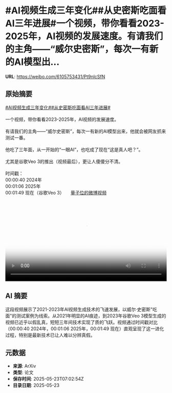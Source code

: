 # #AI视频生成三年变化##从史密斯吃面看AI三年进展#一个视频，带你看看2023-2025年，AI视频的发展速度。有请我们的主角——“威尔史密斯”，每次一有新的AI模型出...

**URL**: https://weibo.com/6105753431/Pt9nlcSfN

## 原始摘要

<a href="https://m.weibo.cn/search?containerid=231522type%3D1%26t%3D10%26q%3D%23AI%E8%A7%86%E9%A2%91%E7%94%9F%E6%88%90%E4%B8%89%E5%B9%B4%E5%8F%98%E5%8C%96%23&amp;extparam=%23AI%E8%A7%86%E9%A2%91%E7%94%9F%E6%88%90%E4%B8%89%E5%B9%B4%E5%8F%98%E5%8C%96%23" data-hide=""><span class="surl-text">#AI视频生成三年变化#</span></a><a href="https://m.weibo.cn/search?containerid=231522type%3D1%26t%3D10%26q%3D%23%E4%BB%8E%E5%8F%B2%E5%AF%86%E6%96%AF%E5%90%83%E9%9D%A2%E7%9C%8BAI%E4%B8%89%E5%B9%B4%E8%BF%9B%E5%B1%95%23&amp;extparam=%23%E4%BB%8E%E5%8F%B2%E5%AF%86%E6%96%AF%E5%90%83%E9%9D%A2%E7%9C%8BAI%E4%B8%89%E5%B9%B4%E8%BF%9B%E5%B1%95%23" data-hide=""><span class="surl-text">#从史密斯吃面看AI三年进展#</span></a><br><br>一个视频，带你看看2023-2025年，AI视频的发展速度。<br><br>有请我们的主角——“威尔史密斯”，每次一有新的AI模型出来，他就会被网友抓来测试一番。<br><br>他吃了三年面，从一开始的“一眼AI”，也吃成了现在“这是真人吧？”。<br><br>尤其是谷歌Veo 3的推出（视频最后），更让人傻傻分不清。<br><br>时间戳：<br>00:00:40 2024年<br>00:01:06 2025年<br>00:01:49 现在（谷歌Veo 3） <a href="https://video.weibo.com/show?fid=1034:5169475087958062" data-hide=""><span class="url-icon"><img style="width: 1rem;height: 1rem" src="https://h5.sinaimg.cn/upload/2015/09/25/3/timeline_card_small_video_default.png" referrerpolicy="no-referrer"></span><span class="surl-text">量子位的微博视频</span></a><br clear="both"><div style="clear: both"></div><video controls="controls" poster="https://tvax4.sinaimg.cn/orj480/006Fd7o3ly1i1pf50ye6ej30zk0k074t.jpg" style="width: 100%"><source src="https://f.video.weibocdn.com/o0/lZ6dgi9mlx08ot6bMU6c01041200NAul0E010.mp4?label=mp4_720p&amp;template=1280x720.25.0&amp;ori=0&amp;ps=1Cx9YB1mmR49jS&amp;Expires=1747987262&amp;ssig=r3zhlzW4B6&amp;KID=unistore,video"><source src="https://f.video.weibocdn.com/o0/6l8qDVqzlx08ot6ac2dO01041200r7Pg0E010.mp4?label=mp4_hd&amp;template=852x480.25.0&amp;ori=0&amp;ps=1Cx9YB1mmR49jS&amp;Expires=1747987262&amp;ssig=joC%2FqzyV1i&amp;KID=unistore,video"><source src="https://f.video.weibocdn.com/o0/yWJbsT2flx08ot69WMp201041200hVdr0E010.mp4?label=mp4_ld&amp;template=640x360.25.0&amp;ori=0&amp;ps=1Cx9YB1mmR49jS&amp;Expires=1747987262&amp;ssig=5NuJ1eAaFP&amp;KID=unistore,video"><p>视频无法显示，请前往<a href="https://video.weibo.com/show?fid=1034%3A5169475087958062" target="_blank" rel="noopener noreferrer">微博视频</a>观看。</p></video>

## AI 摘要

这段视频展示了2021-2023年AI视频生成技术的飞速发展，以威尔·史密斯"吃面"的测试案例为线索。从2021年明显的AI痕迹，到2023年谷歌Veo 3模型生成的视频已近乎以假乱真，短短三年间技术实现了质的飞跃。视频通过时间戳对比（00:00:40 2024年，00:01:06 2025年，00:01:49 现在）直观呈现了这一进化过程，特别是最新技术已让人难以分辨真假。

## 元数据

- **来源**: ArXiv
- **类型**: 论文
- **保存时间**: 2025-05-23T07:02:54Z
- **目录日期**: 2025-05-23
